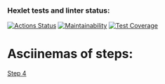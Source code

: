 ### Hexlet tests and linter status:
[![Actions Status](https://github.com/i-pichurov/python-project-50/actions/workflows/hexlet-check.yml/badge.svg)](https://github.com/i-pichurov/python-project-50/actions)
[![Maintainability](https://api.codeclimate.com/v1/badges/b6ce91f2ba29e5d2e857/maintainability)](https://codeclimate.com/github/i-pichurov/python-project-50/maintainability)
[![Test Coverage](https://api.codeclimate.com/v1/badges/b6ce91f2ba29e5d2e857/test_coverage)](https://codeclimate.com/github/i-pichurov/python-project-50/test_coverage)

# **Asciinemas of steps:**

[Step 4](https://asciinema.org/a/EnQSchMSnZ4BArI8pBKtW3WXZ)
